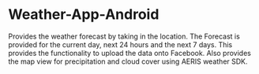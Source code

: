 # Weather-App-Android

Provides the weather forecast by taking in the location. The Forecast is provided for the current day, next 24 hours and the next 7 days. This provides the functionality to upload the data onto Facebook. Also provides the map view for precipitation and cloud cover using AERIS weather SDK. 
